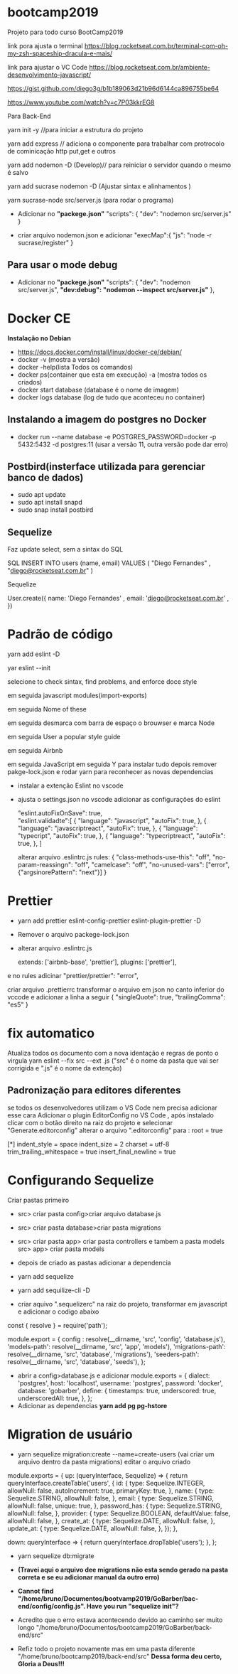 # bootcamp2019
Projeto para todo curso BootCamp2019

link pora ajusta o terminal 
https://blog.rocketseat.com.br/terminal-com-oh-my-zsh-spaceship-dracula-e-mais/

link para ajustar o VC Code
https://blog.rocketseat.com.br/ambiente-desenvolvimento-javascript/


https://gist.github.com/diego3g/b1b189063d21b96d6144ca896755be64


https://www.youtube.com/watch?v=c7P03kkrEG8


Para Back-End


yarn init -y //para iniciar a estrutura do projeto

yarn add express // adiciona o componente para trabalhar com protrocolo de cominicação http put,get e outros

yarn add nodemon -D (Develop)// para reiniciar o servidor quando o mesmo é salvo

yarn add sucrase nodemon -D (Ajustar sintax e alinhamentos )

yarn sucrase-node src/server.js (para rodar o programa)

* Adicionar no **"packege.json"** 
  "scripts": {
    "dev": "nodemon src/server.js"
  }

* criar arquivo nodemon.json e adicionar "execMap":{ 
  "js": "node -r sucrase/register"
}

Para usar o mode debug 
--
* Adicionar no **"packege.json"** 
  "scripts": {
    "dev": "nodemon src/server.js",
    **"dev:debug": "nodemon --inspect src/server.js"**
  },

Docker CE
=====
**Instalação no Debian**
* https://docs.docker.com/install/linux/docker-ce/debian/
* docker -v (mostra a versão)
* docker -help(lista Todos os comandos)
* docker ps(container que esta em execução) -a (mostra todos os criados)
* docker start database (database é o nome de imagem)
* docker logs database  (log de tudo que aconteceu no container)

Instalando a imagem do postgres no Docker
----
* docker run --name database -e POSTGRES_PASSWORD=docker -p 5432:5432 -d postgres:11 (usar a versão 11, outra versão pode dar erro)

Postbird(insterface utilizada para gerenciar banco de dados)
---
* sudo apt update
* sudo apt install snapd
* sudo snap install postbird

Sequelize
---
Faz update select, sem a sintax do SQL

SQL
INSERT INTO users (name, email)
 VALUES (
 "Diego Fernandes"
,
 "diego@rocketseat.com.br"
 )

Sequelize

 User.create({
 name: 'Diego Fernandes'
,
 email: 'diego@rocketseat.com.br'
,
})

Padrão de código
===

yarn add eslint -D

yar eslint --init

selecione
to check sintax, find problems, and enforce doce style

em seguida
javascript modules(import-exports)

em seguida
Nome of these

em seguida
desmarca com barra de espaço o brouwser e marca Node

em seguida
User a popular style guide

em seguida
Airbnb

em seguida
JavaScript em seguida Y para instalar tudo
depois remover pakge-lock.json
e rodar yarn para reconhecer as novas dependencias

* instalar a extenção Eslint no vscode

* ajusta o settings.json no vscode adicionar as configurações do eslint

    "eslint.autoFixOnSave": true,    
    "eslint.validadte":[
        { "language": "javascript",
            "autoFix": true,
        },
        { "language": "javascriptreact",
            "autoFix": true,
        },
        { "language": "typecript",
            "autoFix": true,
        },
        { "language": "typecriptreact",
            "autoFix": true,
        },
    ]
    
    alterar arquivo .eslintrc.js
        rules: {
        "class-methods-use-this": "off",
        "no-param-reassingn": "off",
        "camelcase": "off",
        "no-unused-vars": ["error", {"argsinorePattern": "next"}]
    }
    
Prettier
===

* yarn add prettier eslint-config-prettier eslint-plugin-prettier -D
* Remover o arquivo packege-lock.json
 * alterar arquivo .eslintrc.js

    extends: ['airbnb-base', 'prettier'],
    plugins: ['prettier'],
    
e no rules adicinar 
        "prettier/prettier": "error",
        
criar arquivo .prettierrc transformar o arquivo em json no canto inferior do vccode e adicionar a linha a seguir
{
  "singleQuote": true,
  "trailingComma": "es5"
}

fix automatico
===

Atualiza todos os documento com a nova identação e regras de ponto o virgula
yarn eslint --fix src --ext .js ("src" é o nome da pasta que vai ser corrigida e ".js" é o nome da extenção)

Padronização para editores diferentes
---

se todos os desenvolvedores utilizam o VS Code nem precisa adicionar esse cara
Adicionar o plugin EditorConfig  no VS Code , após instalado clicar com o botão direito na raiz do projeto e selecionar "Generate.editorconfig" alterar o arquivo ".editorconfig" para :
root = true

[*]
indent_style = space
indent_size = 2
charset = utf-8
trim_trailing_whitespace = true
insert_final_newline = true


Configurando Sequelize
===

Criar pastas primeiro
* src> criar pasta config>criar arquivo database.js
* src> criar pasta database>criar pasta migrations
* src> criar pasta app> criar pasta controllers  e tambem a pasta models src> app> criar pasta models

* depois de criado as pastas adicionar a dependencia
* yarn add sequelize
* yarn add sequilize-cli -D

* criar aquivo ".sequelizerc" na raiz do projeto, transformar em javascript e adicionar o codigo abaixo

const { resolve } = require('path');

module.export = {
  config : resolve(__dirname, 'src', 'config', 'database.js'),
  'models-path': resolve(__dirname, 'src', 'app', 'models'),
  'migrations-path': resolve(__dirname, 'src', 'database', 'migrations'),
  'seeders-path': resolve(__dirname, 'src', 'database', 'seeds'),
};

* abrir a config>database.js e adicionar
module.exports = {
  dialect: 'postgres',
  host: 'localhost',
  username: 'postgres',
  password: 'docker',
  database: 'gobarber',
  define: {
    timestamps: true,
    underscored: true,
    underscoredAll: true,
  },
};
* Adicionar as dependencias **yarn add pg pg-hstore**

Migration de usuário
====

* yarn sequelize migration:create --name=create-users (vai criar um arquivo dentro da pasta migrations)
editar o arquivo criado

module.exports = {
  up: (queryInterface, Sequelize) => {
    return queryInterface.createTable('users', {
      id: {
        type: Sequelize.INTEGER,
        allowNull: false,
        autoIncrement: true,
        primaryKey: true,
      },
      name: {
        type: Sequelize.STRING,
        allowNull: false,
      },
      email: {
        type: Sequelize.STRING,
        allowNull: false,
        unique: true,
      },
      password_has: {
        type: Sequelize.STRING,
        allowNull: false,
      },
      provider: {
        type: Sequelize.BOOLEAN,
        defaultValue: false,
        allowNull: false,
      },
      create_at: {
        type: Sequelize.DATE,
        allowNull: false,
      },
      update_at: {
        type: Sequelize.DATE,
        allowNull: false,
      },
    });
  },

  down: queryInterface => {
    return queryInterface.dropTable('users');
  },
};

* yarn sequelize db:migrate

* **(Travei aqui o arquivo dee migrations não esta sendo gerado na pasta correta e se eu adicionar manual da outro erro)**
* **Cannot find "/home/bruno/Documentos/bootvamp2019/GoBarber/bac-end/config/config.js". Have you run "sequelize init"?**
* Acredito que o erro estava acontecendo devido ao caminho  ser muito longo
  "/home/bruno/Documentos/bootcamp2019/GoBarber/back-end/src"
*  Refiz todo o projeto novamente mas em uma pasta diferente 
   "/home/bruno/bootcamp2019/back-end/src"
 **Dessa forma deu certo, Gloria a Deus!!!**



